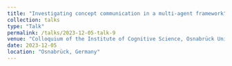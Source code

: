 ```yaml
---
title: "Investigating concept communication in a multi-agent framework"
collection: talks
type: "Talk"
permalink: /talks/2023-12-05-talk-9
venue: "Colloquium of the Institute of Cognitive Science, Osnabrück University"
date: 2023-12-05
location: "Osnabrück, Germany"
---
```

